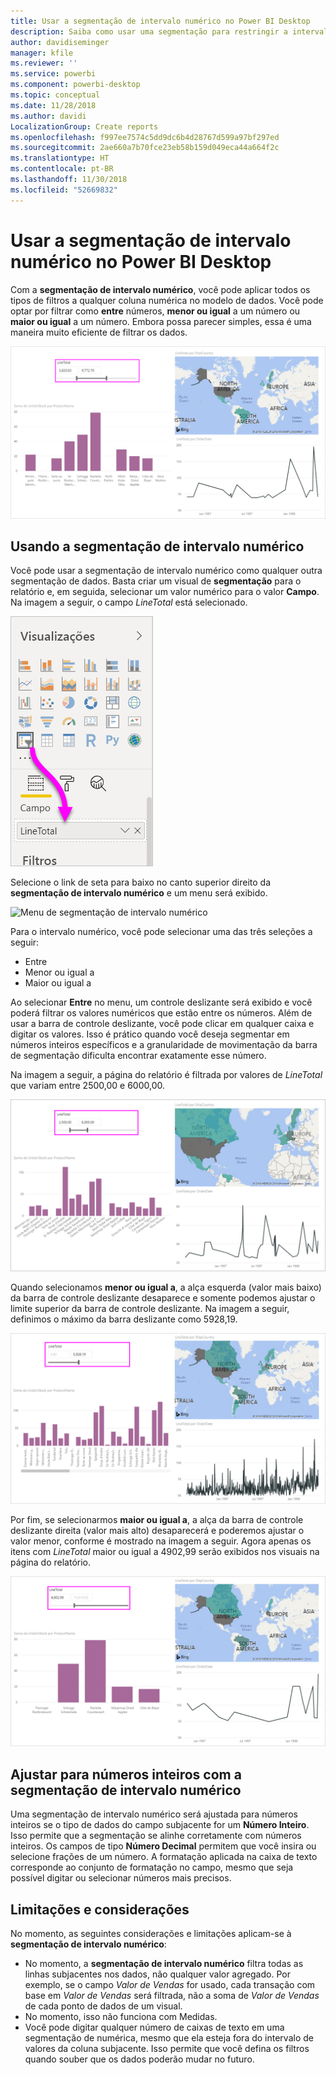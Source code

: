 ```yaml
---
title: Usar a segmentação de intervalo numérico no Power BI Desktop
description: Saiba como usar uma segmentação para restringir a intervalos numéricos no Power BI Desktop
author: davidiseminger
manager: kfile
ms.reviewer: ''
ms.service: powerbi
ms.component: powerbi-desktop
ms.topic: conceptual
ms.date: 11/28/2018
ms.author: davidi
LocalizationGroup: Create reports
ms.openlocfilehash: f997ee7574c5dd9dc6b4d28767d599a97bf297ed
ms.sourcegitcommit: 2ae660a7b70fce23eb58b159d049eca44a664f2c
ms.translationtype: HT
ms.contentlocale: pt-BR
ms.lasthandoff: 11/30/2018
ms.locfileid: "52669832"
---
```

# <a name="use-the-numeric-range-slicer-in-power-bi-desktop"></a>Usar a segmentação de intervalo numérico no Power BI Desktop
Com a **segmentação de intervalo numérico**, você pode aplicar todos os tipos de filtros a qualquer coluna numérica no modelo de dados. Você pode optar por filtrar como **entre** números, **menor ou igual** a um número ou **maior ou igual** a um número. Embora possa parecer simples, essa é uma maneira muito eficiente de filtrar os dados.

![Visual com segmentação de intervalo numérico](media/desktop-slicer-numeric-range/desktop-slicer-numeric-range-0.png)

## <a name="using-the-numeric-range-slicer"></a>Usando a segmentação de intervalo numérico
Você pode usar a segmentação de intervalo numérico como qualquer outra segmentação de dados. Basta criar um visual de **segmentação** para o relatório e, em seguida, selecionar um valor numérico para o valor **Campo**. Na imagem a seguir, o campo *LineTotal* está selecionado.

![Criar uma segmentação de intervalo numérico](media/desktop-slicer-numeric-range/desktop-slicer-numeric-range-1-create.png)

Selecione o link de seta para baixo no canto superior direito da **segmentação de intervalo numérico** e um menu será exibido.

![Menu de segmentação de intervalo numérico](media/desktop-slicer-numeric-range/desktop-slicer-numeric-range-2-between.png)

Para o intervalo numérico, você pode selecionar uma das três seleções a seguir:

* Entre
* Menor ou igual a
* Maior ou igual a

Ao selecionar **Entre** no menu, um controle deslizante será exibido e você poderá filtrar os valores numéricos que estão entre os números. Além de usar a barra de controle deslizante, você pode clicar em qualquer caixa e digitar os valores. Isso é prático quando você deseja segmentar em números inteiros específicos e a granularidade de movimentação da barra de segmentação dificulta encontrar exatamente esse número.

Na imagem a seguir, a página do relatório é filtrada por valores de *LineTotal* que variam entre 2500,00 e 6000,00.

![Segmentação de intervalo numérico com Entre](media/desktop-slicer-numeric-range/desktop-slicer-numeric-range-3-between-range.png)

Quando selecionamos **menor ou igual a**, a alça esquerda (valor mais baixo) da barra de controle deslizante desaparece e somente podemos ajustar o limite superior da barra de controle deslizante. Na imagem a seguir, definimos o máximo da barra deslizante como 5928,19.

![Segmentação de intervalo numérico com Menor que](media/desktop-slicer-numeric-range/desktop-slicer-numeric-range-4-less-than.png)

Por fim, se selecionarmos **maior ou igual a**, a alça da barra de controle deslizante direita (valor mais alto) desaparecerá e poderemos ajustar o valor menor, conforme é mostrado na imagem a seguir. Agora apenas os itens com *LineTotal* maior ou igual a 4902,99 serão exibidos nos visuais na página do relatório.

![Segmentação de intervalo numérico com Maior que](media/desktop-slicer-numeric-range/desktop-slicer-numeric-range-5-greater-than.png)

## <a name="snap-to-whole-numbers-with-the-numeric-range-slicer"></a>Ajustar para números inteiros com a segmentação de intervalo numérico

Uma segmentação de intervalo numérico será ajustada para números inteiros se o tipo de dados do campo subjacente for um **Número Inteiro**. Isso permite que a segmentação se alinhe corretamente com números inteiros. Os campos de tipo **Número Decimal** permitem que você insira ou selecione frações de um número. A formatação aplicada na caixa de texto corresponde ao conjunto de formatação no campo, mesmo que seja possível digitar ou selecionar números mais precisos.


## <a name="limitations-and-considerations"></a>Limitações e considerações
No momento, as seguintes considerações e limitações aplicam-se à **segmentação de intervalo numérico**:

* No momento, a **segmentação de intervalo numérico** filtra todas as linhas subjacentes nos dados, não qualquer valor agregado. Por exemplo, se o campo *Valor de Vendas* for usado, cada transação com base em *Valor de Vendas* será filtrada, não a soma de *Valor de Vendas* de cada ponto de dados de um visual.
* No momento, isso não funciona com Medidas.
* Você pode digitar qualquer número de caixas de texto em uma segmentação de numérica, mesmo que ela esteja fora do intervalo de valores da coluna subjacente. Isso permite que você defina os filtros quando souber que os dados poderão mudar no futuro.
